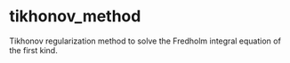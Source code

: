 # tikhonov_method
Tikhonov regularization method to solve the Fredholm integral equation of the first kind.
